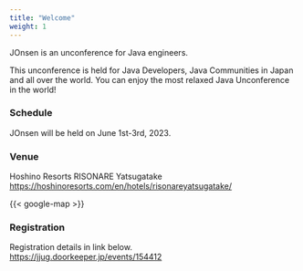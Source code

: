 ```yaml
---
title: "Welcome"
weight: 1
---
```


JOnsen is an unconference for Java engineers.

This unconference is held for Java Developers, Java Communities in Japan and all over the world. You can enjoy the most relaxed Java Unconference in the world!

### Schedule

JOnsen will be held on June 1st-3rd, 2023.

### Venue

Hoshino Resorts RISONARE Yatsugatake
https://hoshinoresorts.com/en/hotels/risonareyatsugatake/

{{< google-map >}}

### Registration

Registration details in link below.  
https://jjug.doorkeeper.jp/events/154412